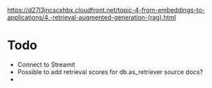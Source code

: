 https://d27l3jncscxhbx.cloudfront.net/topic-4-from-embeddings-to-applications/4.-retrieval-augmented-generation-(rag).html

# Todo
- Connect to Streamit
- Possible to add retrieval scores for db.as_retriever source docs?
- 
